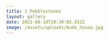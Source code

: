 ```yaml
---
title: 1 Pebblestones
layout: gallery
date: 2021-08-18T20:30:02.831Z
image: /assets/uploads/bude_house.jpg
---
```

